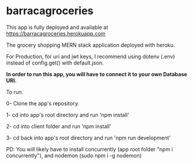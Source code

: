 # barracagroceries

This app is fully deployed and available at https://barracagroceries.herokuapp.com

The grocery shopping MERN stack application deployed with heroku.

For Production, for uri and jwt keys, I recommend using dotenv (.env) instead of config.get() with default.json.

**In order to run this app, you will have to connect it to your own Database URI.**

To run.

0- Clone the app's repository.

1- cd into app's root directory and run 'npm install'

2- cd into client folder and run 'npm install'

3- cd back into app's root directory and run 'npm run development'

PD: You will likely have to install concurrently (app root folder "npm i concurrently"), and nodemon (sudo npm i -g nodemon)
